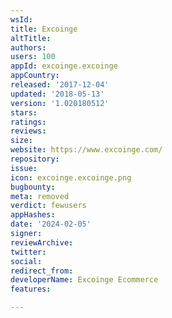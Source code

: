 ```yaml
---
wsId: 
title: Excoinge
altTitle: 
authors: 
users: 100
appId: excoinge.excoinge
appCountry: 
released: '2017-12-04'
updated: '2018-05-13'
version: '1.020180512'
stars: 
ratings: 
reviews: 
size: 
website: https://www.excoinge.com/
repository: 
issue: 
icon: excoinge.excoinge.png
bugbounty: 
meta: removed
verdict: fewusers
appHashes: 
date: '2024-02-05'
signer: 
reviewArchive: 
twitter: 
social: 
redirect_from: 
developerName: Excoinge Ecommerce
features: 

---
```



